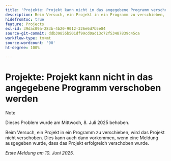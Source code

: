 ```yaml
---
title: 'Projekte: Projekt kann nicht in das angegebene Programm verschoben werden'
description: Beim Versuch, ein Projekt in ein Programm zu verschieben, wird das Projekt nicht verschoben. Dies kann auch dann vorkommen, wenn eine Meldung ausgegeben wurde, dass das Projekt erfolgreich verschoben wurde.
hidefromtoc: true
feature: Projects
exl-id: 39dac09a-283b-4b20-9012-326e6d7b5e84
source-git-commit: ddb39855b501df99cd0ad13c72f53487839c45ca
workflow-type: tm+mt
source-wordcount: '90'
ht-degree: 100%

---
```


# Projekte: Projekt kann nicht in das angegebene Programm verschoben werden

>[!NOTE]
>
>Dieses Problem wurde am Mittwoch, 8. Juli 2025 behoben.

Beim Versuch, ein Projekt in ein Programm zu verschieben, wird das Projekt nicht verschoben. Dies kann auch dann vorkommen, wenn eine Meldung ausgegeben wurde, dass das Projekt erfolgreich verschoben wurde.

_Erste Meldung am 10. Juni 2025._
